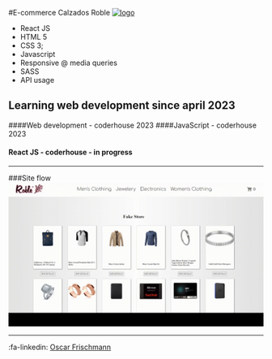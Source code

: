 #E-commerce Calzados Roble
[![logo](https://calzados-roble-react-js.vercel.app/assets/logo-roble-g-1e694822.png 'logo')](https://calzados-roble-react-js.vercel.app/ 'logo')

- React JS
- HTML 5
- CSS 3;
- Javascript
- Responsive @ media queries
- SASS
- API usage

## Learning web development since april 2023

####Web development - coderhouse 2023
####JavaScript - coderhouse 2023

#### React JS - coderhouse - in progress

---

###Site flow
![gif](./src/assets/2023-10-24-11-11-11.gif 'gif')

---

:fa-linkedin:
[Oscar Frischmann](http://https://www.linkedin.com/in/oscar-frischmann-3a8806272/ 'linkedin')
